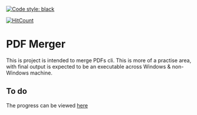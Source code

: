 [![Code style: black](https://img.shields.io/badge/code%20style-black-000000.svg)](https://github.com/psf/black)

[![HitCount](http://hits.dwyl.com/dheepakg/pdfMerge/Project1.svg)](http://hits.dwyl.com/dheepakg/pdfMerge/Project1)

# PDF Merger

This is project is intended to merge PDFs cli. This is more of a practise area, with final output is expected to be an executable across Windows & non-Windows machine.

## To do

The progress can be viewed [here](https://github.com/dheepakg/pdfmerge/projects/1)
